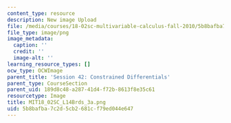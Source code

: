 ```yaml
---
content_type: resource
description: New image Upload
file: /media/courses/18-02sc-multivariable-calculus-fall-2010/5b8bafba7c2d5cb2681cf79ed044e647_MIT18_02SC_L14Brds_3a.png
file_type: image/png
image_metadata:
  caption: ''
  credit: ''
  image-alt: ''
learning_resource_types: []
ocw_type: OCWImage
parent_title: 'Session 42: Constrained Differentials'
parent_type: CourseSection
parent_uid: 189d8c48-a287-41d4-f72b-8613f8e35c61
resourcetype: Image
title: MIT18_02SC_L14Brds_3a.png
uid: 5b8bafba-7c2d-5cb2-681c-f79ed044e647
---
```


